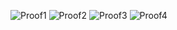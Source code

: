 ![Proof1](../examples/Proof1)
![Proof2](../examples/Proof2)
![Proof3](../examples/Proof3)
![Proof4](../examples/Proof4)
